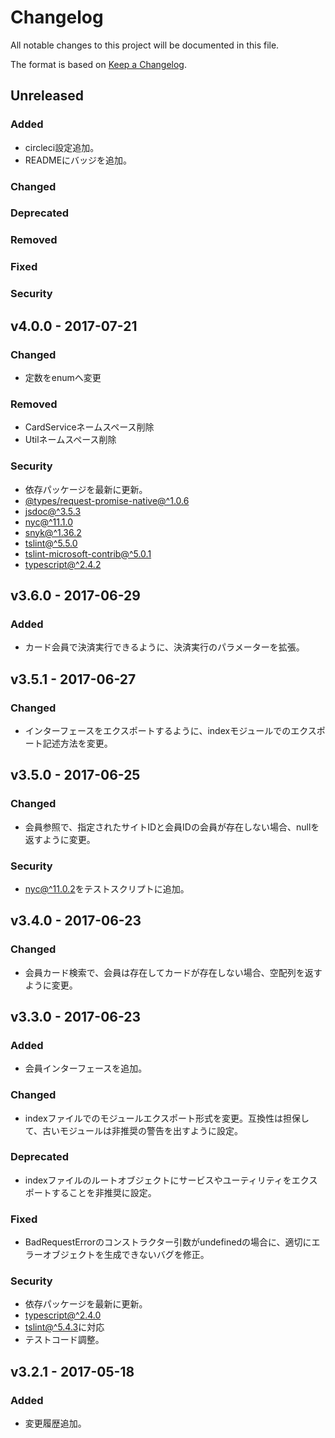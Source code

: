 # Changelog
All notable changes to this project will be documented in this file.

The format is based on [Keep a Changelog](http://keepachangelog.com/).

## Unreleased
### Added
- circleci設定追加。
- READMEにバッジを追加。

### Changed

### Deprecated

### Removed

### Fixed

### Security

## v4.0.0 - 2017-07-21
### Changed
 - 定数をenumへ変更

### Removed
 - CardServiceネームスペース削除
 - Utilネームスペース削除

### Security
- 依存パッケージを最新に更新。
- [@types/request-promise-native@^1.0.6](https://github.com/DefinitelyTyped/DefinitelyTyped/tree/master/types/request-promise-native)
- [jsdoc@^3.5.3](https://github.com/jsdoc3/jsdoc)
- [nyc@^11.1.0](https://www.npmjs.com/package/nyc)
- [snyk@^1.36.2](https://github.com/snyk/snyk)
- [tslint@^5.5.0](https://github.com/palantir/tslint)
- [tslint-microsoft-contrib@^5.0.1](https://github.com/Microsoft/tslint-microsoft-contrib)
- [typescript@^2.4.2](https://github.com/Microsoft/TypeScript)

## v3.6.0 - 2017-06-29
### Added
- カード会員で決済実行できるように、決済実行のパラメーターを拡張。

## v3.5.1 - 2017-06-27
### Changed
- インターフェースをエクスポートするように、indexモジュールでのエクスポート記述方法を変更。

## v3.5.0 - 2017-06-25
### Changed
- 会員参照で、指定されたサイトIDと会員IDの会員が存在しない場合、nullを返すように変更。

### Security
- [nyc@^11.0.2](https://www.npmjs.com/package/nyc)をテストスクリプトに追加。

## v3.4.0 - 2017-06-23
### Changed
- 会員カード検索で、会員は存在してカードが存在しない場合、空配列を返すように変更。

## v3.3.0 - 2017-06-23
### Added
- 会員インターフェースを追加。

### Changed
- indexファイルでのモジュールエクスポート形式を変更。互換性は担保して、古いモジュールは非推奨の警告を出すように設定。

### Deprecated
- indexファイルのルートオブジェクトにサービスやユーティリティをエクスポートすることを非推奨に設定。

### Fixed
- BadRequestErrorのコンストラクター引数がundefinedの場合に、適切にエラーオブジェクトを生成できないバグを修正。

### Security
- 依存パッケージを最新に更新。
- [typescript@^2.4.0](https://github.com/Microsoft/TypeScript)
- [tslint@^5.4.3](https://github.com/palantir/tslint)に対応
- テストコード調整。

## v3.2.1 - 2017-05-18
### Added
- 変更履歴追加。

